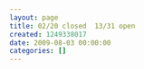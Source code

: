 ```yaml
---
layout: page
title: 02/20 closed  13/31 open
created: 1249338017
date: 2009-08-03 00:00:00
categories: []
---
```


